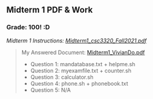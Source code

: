 ## Midterm 1 PDF & Work

### Grade: 100! :D

*Midterm 1 Instructions: [Midterm1_csc3320_Fall2021.pdf](https://github.com/odnaiviv/CSC3320/blob/main/Midterms/Midterm%201/Midterm1_csc3320_Fall2021.pdf)*

>My Answered Document: [Midterm1_VivianDo.pdf](https://github.com/odnaiviv/CSC3320/blob/main/Midterms/Midterm%201/Midterm1_VivianDo.pdf)
>* Question 1: mandatabase.txt + helpme.sh
>* Question 2: myexamfile.txt + counter.sh
>* Question 3: calculator.sh
>* Question 4: phone.sh + phonebook.txt
>* Question 5: N/A

